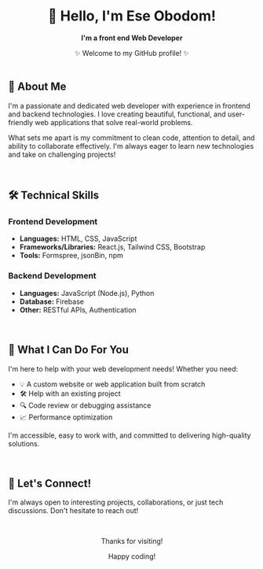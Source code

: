 <h1 align="center">👋 Hello, I'm Ese Obodom!</h1>
<p align="center">
  <b>I'm a front end Web Developer </b>
</p>

<div align="center">
  ✨ Welcome to my GitHub profile! ✨
</div>

<br>

<h2>🌟 About Me</h2>
<p>
  I'm a passionate and dedicated web developer with experience in frontend and backend technologies. 
  I love creating beautiful, functional, and user-friendly web applications that solve real-world problems.
</p>

<p>
  What sets me apart is my commitment to clean code, attention to detail, and ability to collaborate effectively. 
  I'm always eager to learn new technologies and take on challenging projects!
</p>

<br>

<h2>🛠 Technical Skills</h2>

<h3>Frontend Development</h3>
<ul>
  <li><b>Languages:</b> HTML, CSS, JavaScript</li>
  <li><b>Frameworks/Libraries:</b> React.js, Tailwind CSS, Bootstrap</li>
  <li><b>Tools:</b> Formspree, jsonBin, npm</li>
</ul>

<h3>Backend Development</h3>
<ul>
  <li><b>Languages:</b> JavaScript (Node.js), Python</li>
  <li><b>Database:</b> Firebase</li>
  <li><b>Other:</b> RESTful APIs, Authentication</li>
</ul>

<br>

<h2>🚀 What I Can Do For You</h2>
<p>
  I'm here to help with your web development needs! Whether you need:
</p>
<ul>
  <li>💡 A custom website or web application built from scratch</li>
  <li>🛠 Help with an existing project</li>
  <li>🔍 Code review or debugging assistance</li>
  <li>📈 Performance optimization</li>
</ul>

<p>
  I'm accessible, easy to work with, and committed to delivering high-quality solutions.
</p>

<br>

<h2>💬 Let's Connect!</h2>
<p>
  I'm always open to interesting projects, collaborations, or just tech discussions. 
  Don't hesitate to reach out!
</p>


<div align="center">
  <br>
  <p>Thanks for visiting!</p>
  <p>Happy coding!</p>
</div>

